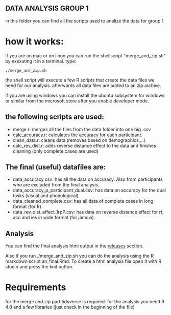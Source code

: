 ## DATA ANALYSIS GROUP 1

in this folder you can find all the scripts used to analize the data for group 1

# how it works:

if you are on mac or on linux you can run the shellscript "merge_and_zip.sh" by exexuting it in a terminal.
type:

```
./merge_and_zip.sh
```

the shell script will execute a few R scripts that create the data files we need for our analysis.
afterwards all data files are added to an zip archive.

if you are using windows you can install the ubuntu subsystem for windows or similar from the microsoft store after you enable developer mode.

## the following scripts are used: 
 - merge.r: merges all the files from the data folder into one big .csv
 - calc_accuracy.r: calculates the accuracy for each participant.
 - clean_data.r: cleans data (removes based on demographics,...)
 - calc_rev_dist.r: adds reverse distance effect to the data and finishes cleaning (only complete cases are used)

## The final (useful) datafiles are:
 - data_accuracy.csv: has all the data on accuracy. Also from participants who are excluded from the final analysis.
 - data_accuracy_p_participant_dual.csv: has data on accuracy for the dual tasks (visual and phonological). 
 - data_cleaned_complete.csv: has all data of complete cases in long format (for R).
 - data_rev_dist_effect_1rpP.csv: has data on reverse distance effect for rt, acc and ies in wide format (for jamovi).

## Analysis

You can find the final analysis html output in the [releases](https://github.com/marty1912/bac_dat_analysis_scripts/releases) section.

Also if you run ./merge_and_zip.sh you can do the analysis using the R markdown script an_final.Rmd. 
To create a html analysis file open it with R studio and press the knit button.


# Requirements
for the merge and zip part tidyverse is required.
for the analysis you need R 4.0 and a few libraries (just check in the beginning of the file)

